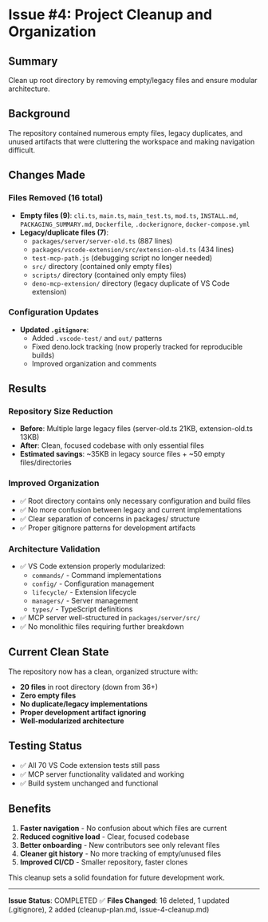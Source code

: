 # Issue #4: Project Cleanup and Organization

## Summary

Clean up root directory by removing empty/legacy files and ensure modular architecture.

## Background

The repository contained numerous empty files, legacy duplicates, and unused artifacts that were cluttering the workspace and making navigation difficult.

## Changes Made

### Files Removed (16 total)

- **Empty files (9)**: `cli.ts`, `main.ts`, `main_test.ts`, `mod.ts`, `INSTALL.md`, `PACKAGING_SUMMARY.md`, `Dockerfile`, `.dockerignore`, `docker-compose.yml`
- **Legacy/duplicate files (7)**:
  - `packages/server/server-old.ts` (887 lines)
  - `packages/vscode-extension/src/extension-old.ts` (434 lines)
  - `test-mcp-path.js` (debugging script no longer needed)
  - `src/` directory (contained only empty files)
  - `scripts/` directory (contained only empty files)
  - `deno-mcp-extension/` directory (legacy duplicate of VS Code extension)

### Configuration Updates

- **Updated `.gitignore`**:
  - Added `.vscode-test/` and `out/` patterns
  - Fixed deno.lock tracking (now properly tracked for reproducible builds)
  - Improved organization and comments

## Results

### Repository Size Reduction

- **Before**: Multiple large legacy files (server-old.ts 21KB, extension-old.ts 13KB)
- **After**: Clean, focused codebase with only essential files
- **Estimated savings**: ~35KB in legacy source files + ~50 empty files/directories

### Improved Organization

- ✅ Root directory contains only necessary configuration and build files
- ✅ No more confusion between legacy and current implementations
- ✅ Clear separation of concerns in packages/ structure
- ✅ Proper gitignore patterns for development artifacts

### Architecture Validation

- ✅ VS Code extension properly modularized:
  - `commands/` - Command implementations
  - `config/` - Configuration management
  - `lifecycle/` - Extension lifecycle
  - `managers/` - Server management
  - `types/` - TypeScript definitions
- ✅ MCP server well-structured in `packages/server/src/`
- ✅ No monolithic files requiring further breakdown

## Current Clean State

The repository now has a clean, organized structure with:

- **20 files** in root directory (down from 36+)
- **Zero empty files**
- **No duplicate/legacy implementations**
- **Proper development artifact ignoring**
- **Well-modularized architecture**

## Testing Status

- ✅ All 70 VS Code extension tests still pass
- ✅ MCP server functionality validated and working
- ✅ Build system unchanged and functional

## Benefits

1. **Faster navigation** - No confusion about which files are current
2. **Reduced cognitive load** - Clear, focused codebase
3. **Better onboarding** - New contributors see only relevant files
4. **Cleaner git history** - No more tracking of empty/unused files
5. **Improved CI/CD** - Smaller repository, faster clones

This cleanup sets a solid foundation for future development work.

---

**Issue Status**: COMPLETED ✅
**Files Changed**: 16 deleted, 1 updated (.gitignore), 2 added (cleanup-plan.md, issue-4-cleanup.md)
